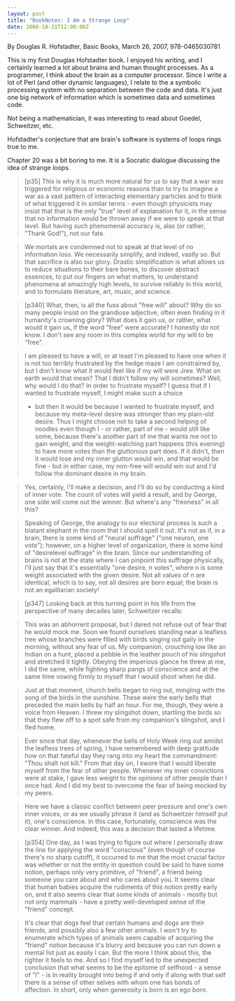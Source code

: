 ```yaml
---
layout: post
title: "BookNotes: I Am a Strange Loop"
date: 2008-10-31T12:00:00Z
---
```

By Douglas R. Hofstadter, Basic Books, March 26, 2007, 978-0465030781

This is my first Douglas Hofstadter book.  I enjoyed his writing,
and I certainly learned a lot about brains and human thought
processes.  As a programmer, I think about the brain as a
computer processor.  Since I write a lot of Perl (and other dynamic
languages), I relate to the a symbolic processing system with no
separation between the code and data.  It's just one big network of
information which is sometimes data and sometimes code.

Not being a mathematician, it was interesting to read about Goedel,
Schweitzer, etc.

Hofstadter's conjecture that are brain's software is systems of loops
rings true to me.

Chapter 20 was a bit boring to me.  It is a Socratic dialogue
discussing the idea of strange loops.


> [p35] This is why it is much more natural for us to say that a war was
> triggered for religious or economic reasons than to try to imagine a
> war as a vast pattern of interacting elementary particles and to think
> of what triggered it in similar terms - even though physicists may
> insist that that is the only "true" level of explanation for it, in
> the sense that no information would be thrown away if we were to speak
> at that level. But having such phenomenal accuracy is, alas (or
> rather, "Thank God!"), not our fate.



> We mortals are condemned not to speak at that level of no information
> loss. We necessarily simplify, and indeed, vastly so. But that
> sacrifice is also our glory. Drastic simplification is what allows us
> to reduce situations to their bare bones, to discover abstract
> essences, to put our fingers on what matters, to understand phenomena
> at amazingly high levels, to survive reliably in this world, and to
> formulate literature, art, music, and science.



> [p340] What, then, is all the fuss about "free will" about? Why do so many
> people insist on the grandiose adjective, often even finding in it
> humanity's crowning glory? What does it gain us, or rather, what would
> it gain us, if the word "free" were accurate? I honestly do not
> know. I don't see any room in this complex world for my will to be
> "free".



> I am pleased to have a will, or at least I'm pleased to have one when
> it is not too terribly frustrated by the hedge maze I am constrained
> by, but I don't know what it would feel like if my will were
> Jree. What on earth would that mean? That I didn't follow my will
> sometimes? Well, why would I do that? In order to frustrate myself? I
> guess that if I wanted to frustrate myself, I might make such a choice
> - but then it would be because I wanted to frustrate myself, and
> because my meta-level desire was stronger than my plain-old
> desire. Thus I might choose not to take a second helping of noodles
> even though I - or rather, part of me - would still like some, because
> there's another part of me that wants me not to gain weight, and the
> weight-watching part happens (this evening) to have more votes than
> the gluttonous part does. If it didn't, then it would lose and my
> inner glutton would win, and that would be fine - but in either case,
> my non-free will would win out and I'd follow the dominant desire in
> my brain.



> Yes, certainly, I'll make a decision, and I'll do so by conducting a
> kind of inner vote. The count of votes will yield a result, and by
> George, one side will come out the winner. But where's any "freeness"
> in all this?



> Speaking of George, the analogy to our electoral process is such a
> blatant elephant in the room that I should spell it out. It's not as
> if, in a brain, there is some kind of "neural suffrage" ("one neuron,
> one vote"); however, on a higher level of organization, there is some
> kind of "desirelevel suffrage" in the brain. Since our understanding
> of brains is not at the state where I can pinpoint this suffrage
> physically, I'll just say that it's essentially "one desire, n votes",
> where n is some weight associated with the given desire. Not all
> values of n are identical, which is to say, not all desires are born
> equal; the brain is not an egalitarian society!



> [p347] Looking back at this turning point in his life from the
> perspective of many decades later, Schweitzer recalls:



> This was an abhorrent proposal, but I dared not refuse out of fear
> that he would mock me. Soon we found ourselves standing near a
> leafless tree whose branches were filled with birds singing out gaily
> in the morning, without any fear of us. My companion, crouching low
> like an Indian on a hunt, placed a pebble in the leather pouch of his
> slingshot and stretched it tightly. Obeying the imperious glance he
> threw at me, I did the same, while fighting sharp pangs of conscience
> and at the same time vowing firmly to myself that I would shoot when
> he did.



> Just at that moment, church bells began to ring out, mingling with the
> song of the birds in the sunshine. These were the early bells that
> preceded the main bells by half an hour. For me, though, they were a
> voice from Heaven. I threw my slingshot down, startling the birds so
> that they flew off to a spot safe from my companion's slingshot, and I
> fled home.



> Ever since that day, whenever the bells of Holy Week ring out amidst
> the leafless trees of spring, I have remembered with deep gratitude
> how on that fateful day they rang into my heart the commandment: "Thou
> shalt not kill." From that day on, I swore that I would liberate
> myself from the fear of other people. Whenever my inner convictions
> were at stake, I gave less weight to the opinions of other people than
> I once had. And I did my best to overcome the fear of being mocked by
> my peers.



> Here we have a classic conflict between peer pressure and one's own
> inner voices, or as we usually phrase it (and as Schweitzer himself
> put it), one's conscience. In this case, fortunately, conscience was
> the clear winner. And indeed, this was a decision that lasted a
> lifetime.



> [p354] One day, as I was trying to figure out where I personally draw
> the line for applying the word "conscious" (even though of course
> there's no sharp cutoff), it occurred to me that the most crucial
> factor was whether or not the entity in question could be said to have
> some notion, perhaps only very primitive, of "friend", a friend being
> someone you care about and who cares about you. It seems clear that
> human babies acquire the rudiments of this notion pretty early on, and
> it also seems clear that some kinds of animals - mostly but not only
> mammals - have a pretty well-developed sense of the "friend" concept.



> It's clear that dogs feel that certain humans and dogs are their
> friends, and possibly also a few other animals. I won't try to
> enumerate which types of animals seem capable of acquiring the
> "friend" notion because it's blurry and because you can run down a
> mental list just as easily I can. But the more I think about this, the
> righter it feels to me. And so I find myself led to the unexpected
> conclusion that what seems to be the epitome of selfhood - a sense of
> "I" - is in reality brought into being if and only if along with that
> self there is a sense of other selves with whom one has bonds of
> affection. In short, only when generosity is born is an ego born.



